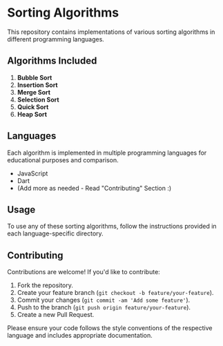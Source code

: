 # Sorting Algorithms

This repository contains implementations of various sorting algorithms in different programming languages.

## Algorithms Included

1. **Bubble Sort**
2. **Insertion Sort**
3. **Merge Sort**
4. **Selection Sort**
5. **Quick Sort**
6. **Heap Sort**

## Languages

Each algorithm is implemented in multiple programming languages for educational purposes and comparison.


- JavaScript
- Dart
- (Add more as needed - Read "Contributing" Section :)

## Usage

To use any of these sorting algorithms, follow the instructions provided in each language-specific directory.

## Contributing

Contributions are welcome! If you'd like to contribute:

1. Fork the repository.
2. Create your feature branch (`git checkout -b feature/your-feature`).
3. Commit your changes (`git commit -am 'Add some feature'`).
4. Push to the branch (`git push origin feature/your-feature`).
5. Create a new Pull Request.

Please ensure your code follows the style conventions of the respective language and includes appropriate documentation.



